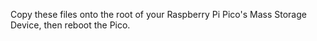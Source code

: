 Copy these files onto the root of your Raspberry Pi Pico's Mass Storage Device, then reboot the Pico.
